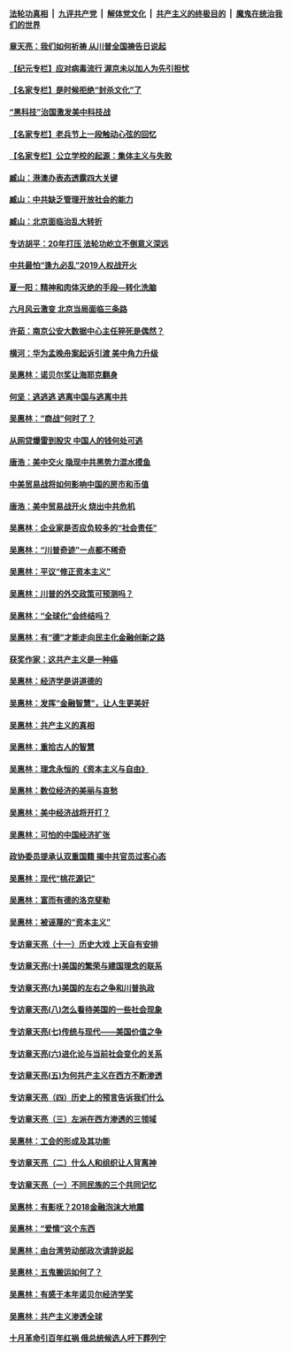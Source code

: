 ####  [法轮功真相](../../../../basic/blob/master/README.md?t=06280931) &nbsp;|&nbsp; [九评共产党](../../../../9ping.md/blob/master/README.md?t=06280931) &nbsp;|&nbsp; [解体党文化](../../../../jtdwh.md/blob/master/README.md?t=06280931)  &nbsp;|&nbsp; [共产主义的终极目的](../../../../gczydzjmd.md/blob/master/README.md?t=06280931) &nbsp;|&nbsp; [魔鬼在统治我们的世界](../../../../mgztzwmdsj.md/blob/master/README.md?t=06280931) 

#### [章天亮：我们如何祈祷 从川普全国祷告日说起](../pages/nsc423/n11944627.md?t=06280931) 

#### [【纪元专栏】应对病毒流行 渥京未以加人为先引担忧](../pages/nsc423/n11875714.md?t=06280931) 

#### [【名家专栏】是时候拒绝“封杀文化”了](../pages/nsc423/n11814093.md?t=06280931) 

#### [“黑科技”治国激发美中科技战](../pages/nsc423/n11638056.md?t=06280931) 

#### [【名家专栏】老兵节上一段触动心弦的回忆](../pages/nsc423/n11646016.md?t=06280931) 

#### [【名家专栏】公立学校的起源：集体主义与失败](../pages/nsc423/n11601833.md?t=06280931) 

#### [臧山：港澳办表态透露四大关键](../pages/nsc423/n11421628.md?t=06280931) 

#### [臧山：中共缺乏管理开放社会的能力](../pages/nsc423/n11407457.md?t=06280931) 

#### [臧山：北京面临治乱大转折](../pages/nsc423/n11406895.md?t=06280931) 

#### [专访胡平：20年打压 法轮功屹立不倒意义深远](../pages/nsc423/n11398800.md?t=06280931) 

#### [中共最怕“逢九必乱”2019人权战开火](../pages/nsc423/n11385248.md?t=06280931) 

#### [夏一阳：精神和肉体灭绝的手段—转化洗脑](../pages/nsc423/n11368250.md?t=06280931) 

#### [六月风云激变 北京当局面临三条路](../pages/nsc423/n11313668.md?t=06280931) 

#### [许茹：南京公安大数据中心主任猝死是偶然？](../pages/nsc423/n11064744.md?t=06280931) 

#### [横河：华为孟晚舟案起诉引渡 美中角力升级](../pages/nsc423/n11027230.md?t=06280931) 

#### [吴惠林：诺贝尔奖让海耶克翻身](../pages/nsc423/n10890049.md?t=06280931) 

#### [何坚：逃逃逃 逃离中国与逃离中共](../pages/nsc423/n10592891.md?t=06280931) 

#### [吴惠林：“商战”何时了？](../pages/nsc423/n10573558.md?t=06280931) 

#### [从网贷爆雷到股灾 中国人的钱何处可逃](../pages/nsc423/n10572800.md?t=06280931) 

#### [唐浩：美中交火 隐现中共黑势力混水摸鱼](../pages/nsc423/n10544040.md?t=06280931) 

#### [中美贸易战将如何影响中国的房市和币值](../pages/nsc423/n10543697.md?t=06280931) 

#### [唐浩：美中贸易战开火 烧出中共危机](../pages/nsc423/n10540126.md?t=06280931) 

#### [吴惠林：企业家是否应负较多的“社会责任”](../pages/nsc423/n10535022.md?t=06280931) 

#### [吴惠林：“川普奇迹”一点都不稀奇](../pages/nsc423/n10512808.md?t=06280931) 

#### [吴惠林：平议“修正资本主义”](../pages/nsc423/n10495724.md?t=06280931) 

#### [吴惠林：川普的外交政策可预测吗？](../pages/nsc423/n10462387.md?t=06280931) 

#### [吴惠林：“全球化”会终结吗？](../pages/nsc423/n10452838.md?t=06280931) 

#### [吴惠林：有“德”才能走向民主化金融创新之路](../pages/nsc423/n10432292.md?t=06280931) 

#### [获奖作家：这共产主义是一种癌](../pages/nsc423/n10431541.md?t=06280931) 

#### [吴惠林：经济学是讲道德的](../pages/nsc423/n10398014.md?t=06280931) 

#### [吴惠林：发挥“金融智慧”，让人生更美好](../pages/nsc423/n10375019.md?t=06280931) 

#### [吴惠林：共产主义的真相](../pages/nsc423/n10351394.md?t=06280931) 

#### [吴惠林：重拾古人的智慧](../pages/nsc423/n10337691.md?t=06280931) 

#### [吴惠林：理念永恒的《资本主义与自由》](../pages/nsc423/n10316274.md?t=06280931) 

#### [吴惠林：数位经济的美丽与哀愁](../pages/nsc423/n10292946.md?t=06280931) 

#### [吴惠林：美中经济战将开打？](../pages/nsc423/n10258825.md?t=06280931) 

#### [吴惠林：可怕的中国经济扩张](../pages/nsc423/n10219147.md?t=06280931) 

#### [政协委员提承认双重国籍 揭中共官员过客心态](../pages/nsc423/n10208809.md?t=06280931) 

#### [吴惠林：现代“桃花源记”](../pages/nsc423/n10185234.md?t=06280931) 

#### [吴惠林：富而有德的洛克斐勒](../pages/nsc423/n10142264.md?t=06280931) 

#### [吴惠林：被诬蔑的“资本主义”](../pages/nsc423/n10124816.md?t=06280931) 

#### [专访章天亮（十一）历史大戏 上天自有安排](../pages/nsc423/n10094905.md?t=06280931) 

#### [专访章天亮(十)美国的繁荣与建国理念的联系](../pages/nsc423/n10094899.md?t=06280931) 

#### [专访章天亮(九)美国的左右之争和川普执政](../pages/nsc423/n10094889.md?t=06280931) 

#### [专访章天亮(八)怎么看待美国的一些社会现象](../pages/nsc423/n10094857.md?t=06280931) 

#### [专访章天亮(七)传统与现代——美国价值之争](../pages/nsc423/n10093140.md?t=06280931) 

#### [专访章天亮(六)进化论与当前社会变化的关系](../pages/nsc423/n10092036.md?t=06280931) 

#### [专访章天亮(五)为何共产主义在西方不断渗透](../pages/nsc423/n10083620.md?t=06280931) 

#### [专访章天亮（四）历史上的预言告诉我们什么](../pages/nsc423/n10083606.md?t=06280931) 

#### [专访章天亮（三）左派在西方渗透的三领域](../pages/nsc423/n10081115.md?t=06280931) 

#### [吴惠林：工会的形成及其功能](../pages/nsc423/n10080633.md?t=06280931) 

#### [专访章天亮（二）什么人和组织让人背离神](../pages/nsc423/n10076637.md?t=06280931) 

#### [专访章天亮（一）不同民族的三个共同记忆](../pages/nsc423/n10074188.md?t=06280931) 

#### [吴惠林：有影呒？2018金融泡沫大地震](../pages/nsc423/n10040534.md?t=06280931) 

#### [吴惠林：“爱情”这个东西](../pages/nsc423/n10019423.md?t=06280931) 

#### [吴惠林：由台湾劳动部政次请辞说起](../pages/nsc423/n9979679.md?t=06280931) 

#### [吴惠林：五鬼搬运如何了？](../pages/nsc423/n9925338.md?t=06280931) 

#### [吴惠林：有感于本年诺贝尔经济学奖](../pages/nsc423/n9871883.md?t=06280931) 

#### [吴惠林：共产主义渗透全球](../pages/nsc423/n9812748.md?t=06280931) 

#### [十月革命引百年红祸 俄总统候选人吁下葬列宁](../pages/nsc423/n9810182.md?t=06280931) 

